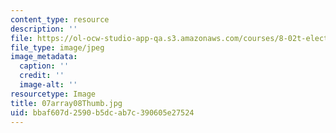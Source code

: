 ```yaml
---
content_type: resource
description: ''
file: https://ol-ocw-studio-app-qa.s3.amazonaws.com/courses/8-02t-electricity-and-magnetism-spring-2005/bbaf607d2590b5dcab7c390605e27524_07array08Thumb.jpg
file_type: image/jpeg
image_metadata:
  caption: ''
  credit: ''
  image-alt: ''
resourcetype: Image
title: 07array08Thumb.jpg
uid: bbaf607d-2590-b5dc-ab7c-390605e27524
---
```

